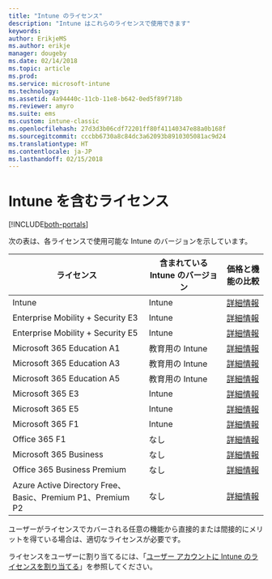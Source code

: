 ```yaml
---
title: "Intune のライセンス"
description: "Intune はこれらのライセンスで使用できます"
keywords: 
author: ErikjeMS
ms.author: erikje
manager: dougeby
ms.date: 02/14/2018
ms.topic: article
ms.prod: 
ms.service: microsoft-intune
ms.technology: 
ms.assetid: 4a94440c-11cb-11e8-b642-0ed5f89f718b
ms.reviewer: amyro
ms.suite: ems
ms.custom: intune-classic
ms.openlocfilehash: 27d3d3b06cdf72201ff80f41140347e88a0b168f
ms.sourcegitcommit: cccbb6730a8c84dc3a62093b8910305081ac9d24
ms.translationtype: HT
ms.contentlocale: ja-JP
ms.lasthandoff: 02/15/2018
---
```

# <a name="licenses-that-include-intune"></a>Intune を含むライセンス

[!INCLUDE[both-portals](./includes/note-for-both-portals.md)]

次の表は、各ライセンスで使用可能な Intune のバージョンを示しています。

| ライセンス | 含まれている Intune のバージョン | 価格と機能の比較 |
|-----------------------------------------------------------------------|-------------------------------------------------------------|---|
| Intune | Intune | [詳細情報](https://www.microsoft.com/en-us/cloud-platform/microsoft-intune-pricing) |
| Enterprise Mobility + Security E3 | Intune | [詳細情報](https://www.microsoft.com/en-us/cloud-platform/microsoft-intune-pricing) |
| Enterprise Mobility + Security E5 | Intune | [詳細情報](https://www.microsoft.com/en-us/cloud-platform/microsoft-intune-pricing) |
| Microsoft 365 Education A1 | 教育用の Intune | [詳細情報](https://www.microsoft.com/en-us/education/buy-license/microsoft365/default.aspx#) |
| Microsoft 365 Education A3 | 教育用の Intune | [詳細情報](https://www.microsoft.com/en-us/education/buy-license/microsoft365/default.aspx#) |
| Microsoft 365 Education A5 | 教育用の Intune | [詳細情報](https://www.microsoft.com/en-us/education/buy-license/microsoft365/default.aspx#) |
| Microsoft 365 E3 | Intune | [詳細情報](https://www.microsoft.com/en-US/microsoft-365/enterprise) |
| Microsoft 365 E5 | Intune | [詳細情報](https://www.microsoft.com/en-US/microsoft-365/enterprise) |
| Microsoft 365 F1 | Intune | [詳細情報](https://www.microsoft.com/en-us/microsoft-365/enterprise/firstline) |
| Office 365 F1 | なし | [詳細情報](https://www.microsoft.com/en-us/microsoft-365/enterprise/firstline) |
| Microsoft 365 Business | なし | [詳細情報](https://www.microsoft.com/en-us/microsoft-365/business) |
| Office 365 Business Premium | なし | [詳細情報](https://www.microsoft.com/en-us/microsoft-365/business) |
| Azure Active Directory Free、Basic、Premium P1、Premium P2 | なし | [詳細情報](https://azure.microsoft.com/en-us/pricing/details/active-directory/) |

ユーザーがライセンスでカバーされる任意の機能から直接的または間接的にメリットを得ている場合は、適切なライセンスが必要です。

ライセンスをユーザーに割り当てるには、「[ユーザー アカウントに Intune のライセンスを割り当てる](licenses-assign.md)」を参照してください。

